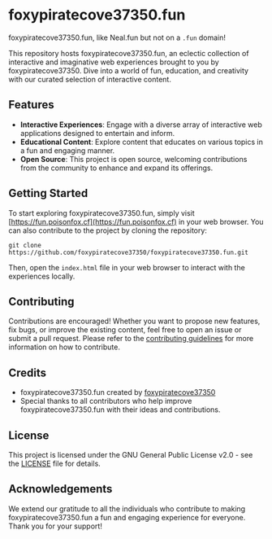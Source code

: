 # foxypiratecove37350.fun
foxypiratecove37350.fun, like Neal.fun but not on a `.fun` domain!

This repository hosts foxypiratecove37350.fun, an eclectic collection of interactive and imaginative web experiences brought to you by foxypiratecove37350. Dive into a world of fun, education, and creativity with our curated selection of interactive content.

## Features

- **Interactive Experiences**: Engage with a diverse array of interactive web applications designed to entertain and inform.
- **Educational Content**: Explore content that educates on various topics in a fun and engaging manner.
- **Open Source**: This project is open source, welcoming contributions from the community to enhance and expand its offerings.

## Getting Started

To start exploring foxypiratecove37350.fun, simply visit [https://fun.poisonfox.cf](https://fun.poisonfox.cf) in your web browser. You can also contribute to the project by cloning the repository:

```
git clone https://github.com/foxypiratecove37350/foxypiratecove37350.fun.git
```

Then, open the `index.html` file in your web browser to interact with the experiences locally.

## Contributing

Contributions are encouraged! Whether you want to propose new features, fix bugs, or improve the existing content, feel free to open an issue or submit a pull request. Please refer to the [contributing guidelines](CONTRIBUTING.md) for more information on how to contribute.

## Credits

- foxypiratecove37350.fun created by [foxypiratecove37350](https://fun.poisonfox.cf)
- Special thanks to all contributors who help improve foxypiratecove37350.fun with their ideas and contributions.

## License

This project is licensed under the GNU General Public License v2.0 - see the [LICENSE](LICENSE) file for details.

## Acknowledgements

We extend our gratitude to all the individuals who contribute to making foxypiratecove37350.fun a fun and engaging experience for everyone. Thank you for your support!
